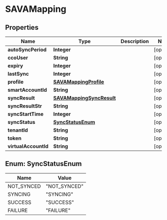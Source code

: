 
# SAVAMapping

## Properties
Name | Type | Description | Notes
------------ | ------------- | ------------- | -------------
**autoSyncPeriod** | **Integer** |  |  [optional]
**ccoUser** | **String** |  |  [optional]
**expiry** | **Integer** |  |  [optional]
**lastSync** | **Integer** |  |  [optional]
**profile** | [**SAVAMappingProfile**](SAVAMappingProfile.md) |  |  [optional]
**smartAccountId** | **String** |  |  [optional]
**syncResult** | [**SAVAMappingSyncResult**](SAVAMappingSyncResult.md) |  |  [optional]
**syncResultStr** | **String** |  |  [optional]
**syncStartTime** | **Integer** |  |  [optional]
**syncStatus** | [**SyncStatusEnum**](#SyncStatusEnum) |  |  [optional]
**tenantId** | **String** |  |  [optional]
**token** | **String** |  |  [optional]
**virtualAccountId** | **String** |  |  [optional]


<a name="SyncStatusEnum"></a>
## Enum: SyncStatusEnum
Name | Value
---- | -----
NOT_SYNCED | &quot;NOT_SYNCED&quot;
SYNCING | &quot;SYNCING&quot;
SUCCESS | &quot;SUCCESS&quot;
FAILURE | &quot;FAILURE&quot;



